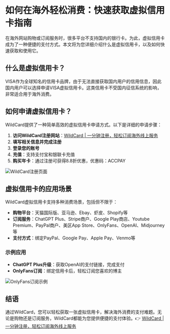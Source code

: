 # 如何在海外轻松消费：快速获取虚拟信用卡指南

在海外网站购物或订阅服务时，很多平台不支持国内的银行卡。为此，虚拟信用卡成为了一种便捷的支付方式。本文将为您详细介绍什么是虚拟信用卡，以及如何快速获取和使用它。

## 什么是虚拟信用卡？

VISA作为全球知名的信用卡品牌，由于无法直接获取国内用户的信用信息，因此国内用户可以选择申请VISA虚拟信用卡。这类信用卡不受国内征信系统的影响，非常适合用于海外消费。

## 如何申请虚拟信用卡？

WildCard提供了一种简单高效的虚拟信用卡申请方式。以下是详细的申请步骤：

1. **访问WildCard注册网站**：[WildCard | 一分钟注册，轻松订阅海外线上服务](https://bbtdd.com/WildCard)
2. **填写相关信息并完成注册**
3. **登录您的账号**
4. **充值**：支持支付宝和银联卡充值
5. **购买年卡**：通过注册可获得8.8折优惠，优惠码：ACCPAY

![WildCard注册页面](https://bbtdd.com/img/11971596039.webp)

## 虚拟信用卡的应用场景

WildCard虚拟信用卡支持多种消费场景，包括但不限于：

- **购物平台**：天猫国际版、亚马逊、Ebay、虾皮、Shopify等
- **订阅服务**：ChatGPT Plus、Stripe商户、Google Play商店、Youtube Premium、PayPal商户、美区App Store、OnlyFans、OpenAI、Midjourney等
- **支付方式**：绑定PayPal、Google Pay、Apple Pay、Venmo等

### 示例应用

- **ChatGPT Plus升级**：获取OpenAI的支付链接，完成支付
- **OnlyFans订阅**：绑定信用卡后，轻松订阅您喜欢的博主

![OnlyFans订阅示例](https://bbtdd.com/img/723198313343400.webp)

## 结语

通过WildCard，您可以轻松获取一张虚拟信用卡，解决海外消费的支付难题。无论是购物还是订阅服务，WildCard都能为您提供便捷的支付体验。👉 [WildCard | 一分钟注册，轻松订阅海外线上服务](https://bbtdd.com/WildCard)